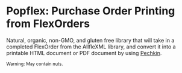 # Popflex: Purchase Order Printing from FlexOrders
Natural, organic, non-GMO, and gluten free library that will take in a completed FlexOrder from the AllfleXML library, and convert it into a printable HTML document or PDF document by using [Pechkin](https://github.com/gmanny/Pechkin).


<sup>Warning: May contain nuts.</sup>